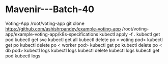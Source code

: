 # Mavenir---Batch-40
Voting-App
/root/voting-app
git clone https://github.com/ashishrpandey/example-voting-app
/root/voting-app/example-voting-app/k8s-specifications
kubectl apply -f .
kubectl get pod
kubectl get svc
kubectl get all
kubectl delete po < voting pod>
kubectl get po
kubectl delete po < worker pod>
kubectl get po
kubectl delete po < db pod>
kubectl logs <result-pod>
kubectl logs <db-pod>
kubectl delete <result-pod>
kubectl logs <db-pod>
kubectl get pod
kubectl logs <result-app>
